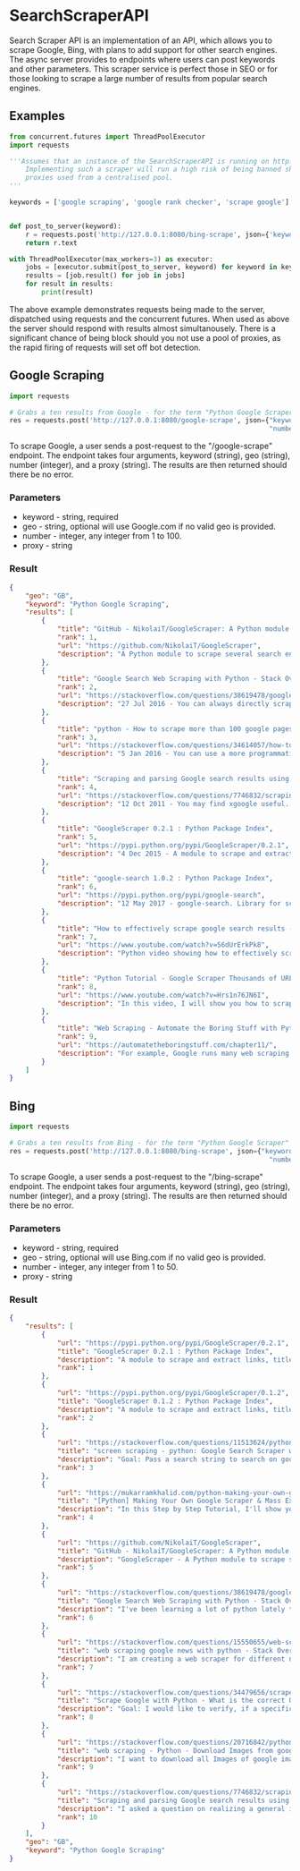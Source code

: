 # SearchScraperAPI

Search Scraper API is an implementation of an API, which allows you to scrape Google, Bing, with plans to add support for other search engines. The async server provides to endpoints where users can post keywords and other parameters. This scraper service is perfect those in SEO or for those looking to scrape a large number of results from popular search engines.

## Examples
```python
from concurrent.futures import ThreadPoolExecutor
import requests

'''Assumes that an instance of the SearchScraperAPI is running on http://127.0.0.1:8080/
    Implementing such a scraper will run a high risk of being banned should the user not rotate the
    proxies used from a centralised pool.
'''

keywords = ['google scraping', 'google rank checker', 'scrape google']


def post_to_server(keyword):
    r = requests.post('http://127.0.0.1:8080/bing-scrape', json={'keyword': keyword})
    return r.text

with ThreadPoolExecutor(max_workers=3) as executor:
    jobs = [executor.submit(post_to_server, keyword) for keyword in keywords]
    results = [job.result() for job in jobs]
    for result in results:
        print(result)
```
The above example demonstrates requests being made to the server, dispatched using requests and the concurrent futures. When used as above the server should respond with results almost simultanousely. There is a significant chance of being block should you not use a pool of proxies, as the rapid firing of requests will set off bot detection. 

## Google Scraping

```python
import requests

# Grabs a ten results from Google - for the term "Python Google Scraper" using geo "uk - aka Great Britain".
res = requests.post('http://127.0.0.1:8080/google-scrape', json={"keyword": "Python Google scraper", "geo": "uk",
                                                                 "number": 10, "proxy": "109.169.6.152:8080"})
```
To scrape Google, a user sends a post-request to the "/google-scrape" endpoint. The endpoint takes four arguments, keyword (string), geo (string), number (integer), and a proxy (string). The results are then returned should there be no error. 

### Parameters
* keyword - string, required
* geo - string, optional will use Google.com if no valid geo is provided.
* number - integer, any integer from 1 to 100.
* proxy - string

### Result
```json
{
    "geo": "GB",
    "keyword": "Python Google Scraping",
    "results": [
        {
            "title": "GitHub - NikolaiT/GoogleScraper: A Python module to scrape several ...",
            "rank": 1,
            "url": "https://github.com/NikolaiT/GoogleScraper",
            "description": "A Python module to scrape several search engines (like Google, Yandex, Bing, Duckduckgo, Baidu and others) by using proxies (socks4/5, http proxy) and with ..."
        },
        {
            "title": "Google Search Web Scraping with Python - Stack Overflow",
            "rank": 2,
            "url": "https://stackoverflow.com/questions/38619478/google-search-web-scraping-with-python",
            "description": "27 Jul 2016 - You can always directly scrape Google results. To do this, you can use the URL https://google.com/search?q=<Query> this will return the top 10 ..."
        },
        {
            "title": "python - How to scrape more than 100 google pages in one pass ...",
            "rank": 3,
            "url": "https://stackoverflow.com/questions/34614057/how-to-scrape-more-than-100-google-pages-in-one-pass",
            "description": "5 Jan 2016 - You can use a more programmatic api from google to get the results vs. trying to screen scrape the human search interface, there's no error ..."
        },
        {
            "title": "Scraping and parsing Google search results using Python - Stack ...",
            "rank": 4,
            "url": "https://stackoverflow.com/questions/7746832/scraping-and-parsing-google-search-results-using-python",
            "description": "12 Oct 2011 - You may find xgoogle useful... much of what you seem to be asking for is there..."
        },
        {
            "title": "GoogleScraper 0.2.1 : Python Package Index",
            "rank": 5,
            "url": "https://pypi.python.org/pypi/GoogleScraper/0.2.1",
            "description": "4 Dec 2015 - A module to scrape and extract links, titles and descriptions from various search engines. Supports google,bing,yandex and many more."
        },
        {
            "title": "google-search 1.0.2 : Python Package Index",
            "rank": 6,
            "url": "https://pypi.python.org/pypi/google-search",
            "description": "12 May 2017 - google-search. Library for scraping google search results. Usage: from googlesearch.googlesearch import GoogleSearch response ..."
        },
        {
            "title": "How to effectively scrape google search results - YouTube",
            "rank": 7,
            "url": "https://www.youtube.com/watch?v=56dUrErkPk8",
            "description": "Python video showing how to effectively scrape google search results to get back relevant data for your ..."
        },
        {
            "title": "Python Tutorial - Google Scraper Thousands of URLs in Seconds ...",
            "rank": 8,
            "url": "https://www.youtube.com/watch?v=Hrs1n76JN6I",
            "description": "In this video, I will show you how to scrape thousands of google search results in a matter of seconds. The ..."
        },
        {
            "title": "Web Scraping - Automate the Boring Stuff with Python",
            "rank": 9,
            "url": "https://automatetheboringstuff.com/chapter11/",
            "description": "For example, Google runs many web scraping programs to index web pages for its ... A web browser tab will open to the URL http://inventwithpython.com/."
        }
    ]
}
```
## Bing
```python
import requests

# Grabs a ten results from Bing - for the term "Python Google Scraper" using geo "uk - aka Great Britain".
res = requests.post('http://127.0.0.1:8080/bing-scrape', json={"keyword": "Python Google scraper", "geo": "uk",
                                                                 "number": 10, "proxy": "109.169.6.152:8080"})
```
To scrape Google, a user sends a post-request to the "/bing-scrape" endpoint. The endpoint takes four arguments, keyword (string), geo (string), number (integer), and a proxy (string). The results are then returned should there be no error. 

### Parameters
* keyword - string, required
* geo - string, optional will use Bing.com if no valid geo is provided.
* number - integer, any integer from 1 to 50.
* proxy - string

### Result
```json
{
    "results": [
        {
            "url": "https://pypi.python.org/pypi/GoogleScraper/0.2.1",
            "title": "GoogleScraper 0.2.1 : Python Package Index",
            "description": "A module to scrape and extract links, titles and descriptions from various search engines. Supports google,bing,yandex and many more.",
            "rank": 1
        },
        {
            "url": "https://pypi.python.org/pypi/GoogleScraper/0.1.2",
            "title": "GoogleScraper 0.1.2 : Python Package Index",
            "description": "A module to scrape and extract links, titles and descriptions from Google search results. Latest Version: 0.2.1 ## GoogleScraper - Scraping the Google Search Engine",
            "rank": 2
        },
        {
            "url": "https://stackoverflow.com/questions/11513624/python-google-search-scraper-with-beautifulsoup",
            "title": "screen scraping - python: Google Search Scraper with ...",
            "description": "Goal: Pass a search string to search on google and scrape url, title and the small description that get publish along with the url title. I have following code and at ...",
            "rank": 3
        },
        {
            "url": "https://mukarramkhalid.com/python-making-your-own-google-scraper-mass-exploiter/",
            "title": "[Python] Making Your Own Google Scraper & Mass Exploiter",
            "description": "In this Step by Step Tutorial, I'll show you how to make your own Google Scraper (Dork Scanner) and Mass Vulnerability Scanner / Exploiter in Python. MakMan",
            "rank": 4
        },
        {
            "url": "https://github.com/NikolaiT/GoogleScraper",
            "title": "GitHub - NikolaiT/GoogleScraper: A Python module to scrape ...",
            "description": "GoogleScraper - A Python module to scrape several search engines (like Google, Yandex, Bing, Duckduckgo, Baidu and others) by …",
            "rank": 5
        },
        {
            "url": "https://stackoverflow.com/questions/38619478/google-search-web-scraping-with-python",
            "title": "Google Search Web Scraping with Python - Stack Overflow",
            "description": "I've been learning a lot of python lately to work on some projects at work. Currently I need to do some web scraping with google search results. I found several sites ...",
            "rank": 6
        },
        {
            "url": "https://stackoverflow.com/questions/15550655/web-scraping-google-news-with-python",
            "title": "web scraping google news with python - Stack Overflow",
            "description": "I am creating a web scraper for different news outlets, for Nytimes and the Guardian it was easy since they have their own API. Now, I want to scrape results from ...",
            "rank": 7
        },
        {
            "url": "https://stackoverflow.com/questions/34479656/scrape-google-with-python-what-is-the-correct-url-for-requests-get",
            "title": "Scrape Google with Python - What is the correct URL …",
            "description": "Goal: I would like to verify, if a specific Google search has a suggested result on the right hand side and - in case of such a suggestion - scrape some information ...",
            "rank": 8
        },
        {
            "url": "https://stackoverflow.com/questions/20716842/python-download-images-from-google-image-search",
            "title": "web scraping - Python - Download Images from google Image ...",
            "description": "I want to download all Images of google image search using python . The code I am using seems to have some problem some times …",
            "rank": 9
        },
        {
            "url": "https://stackoverflow.com/questions/7746832/scraping-and-parsing-google-search-results-using-python",
            "title": "Scraping and parsing Google search results using Python ...",
            "description": "I asked a question on realizing a general idea to crawl and save webpages. Part of the original question is: how to crawl and save a lot of \"About\" pages from the ...",
            "rank": 10
        }
    ],
    "geo": "GB",
    "keyword": "Python Google Scraping"
}
```
